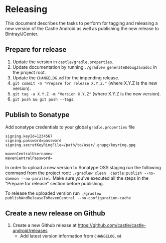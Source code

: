 # Releasing

This document describes the tasks to perform for tagging and releasing a new version of the Castle Android as well as publishing the new release to Bintray/JCenter.

## Prepare for release

 1. Update the version in `castle/gradle.properties`.
 2. Update documentation by running `./gradlew generateDebugJavadoc` in the project root.
 3. Update the `CHANGELOG.md` for the impending release.
 4. `git commit -m "Prepare for release X.Y.Z."` (where X.Y.Z is the new version).
 5. `git tag -a X.Y.Z -m "Version X.Y.Z"` (where X.Y.Z is the new version).
 6. `git push && git push --tags`.
 
## Publish to Sonatype

Add sonatype credentials to your global `gradle.properties` file

```
signing.keyId=1234567
signing.password=password
signing.secretKeyRingFile=/path/to/user/.gnupg/keyring.gpg

mavenCentralUsername=
mavenCentralPassword=
```

In order to upload a new version to Sonatype OSS staging run the following command from the project root: `./gradlew clean  castle:publish --no-daemon --no-parallel`. Make sure you've executed all the steps in the "Prepare for release" section before publishing.

To release the uploaded version run `./gradlew publishAndReleaseToMavenCentral --no-configuration-cache`
 
## Create a new release on Github
1. Create a new Github release at https://github.com/castle/castle-android/releases
     * Add latest version information from `CHANGELOG.md`